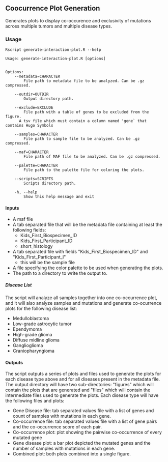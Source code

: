 ## Coocurrence Plot Generation

Generates plots to display co-occurence and exclusivity of mutations across
multiple tumors and multiple disease types.

### Usage

```
Rscript generate-interaction-plot.R --help

Usage: generate-interaction-plot.R [options]


Options:
	--metadata=CHARACTER
		File path to metadata file to be analyzed. Can be .gz compressed.

	--outdir=OUTDIR
		Output directory path.

	--exclude=EXCLUDE
		File path with a table of genes to be excluded from the figure.
      A tsv file which must contain a column named 'gene` that contains Hugo Symbols

	--samples=CHARACTER
		File path to sample file to be analyzed. Can be .gz compressed.

	--maf=CHARACTER
		File path of MAF file to be analyzed. Can be .gz compressed.

	--palette=CHARACTER
		File path to the palette file for coloring the plots.

	--scripts=SCRIPTS
		Scripts directory path.

	-h, --help
		Show this help message and exit
```

#### Inputs
* A maf file
* A tab separated file that will be the metadata file containing at least the following fields:
	* Kids_First_Biospecimen_ID
	* Kids_First_Participant_ID
	* short_histology
* A tab separated file with fields "Kids_First_Biospecimen_ID" and	"Kids_First_Participant_I"
	* this will be the sample file
* A file specifying the color palette to be used when generating the plots.
* The path to a directory to write the output to.

##### Disease List

The script will analyze all samples together into one co-occurrence plot, and it will also analyze samples and mutations and generate co-ocurrence plots for the following disease list:

* Medulloblastoma
* Low-grade astrocytic tumor
* Ependymoma
* High-grade glioma
* Diffuse midline glioma
* Ganglioglioma
* Craniopharyngioma

#### Outputs

The script outputs a series of plots and files used to generate the plots for each disease type above and for all diseases present in the metadata file. The output directory will have two sub-directories: "figures" which will contain the plots that are generated and "files" which will contain the intermediate files used to generate the plots. Each disease type will have the following files and plots:
* Gene Disease file: tab separated values file with a list of genes and count of samples with mutations in each gene.
* Co-occurrence file: tab separated values file with a list of gene pairs and the co-occurrence score of each pair.
* Co-occurrence plot: plot showing the pairwise co-occurrence of every mutated gene
* Gene disease plot: a bar plot depicted the mutated genes and the number of samples with mutations in each gene.
* Combined plot: both plots combined into a single figure.
